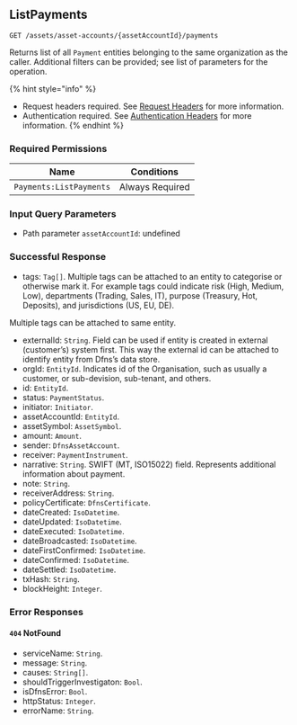
## ListPayments
`GET /assets/asset-accounts/{assetAccountId}/payments`

Returns list of all `Payment` entities belonging to the same organization as the caller. Additional filters can be provided; see list of parameters for the operation.

{% hint style="info" %}
* Request headers required. See [Request Headers](../../../getting-started/request-headers.md "mention") for more information.
* Authentication required. See [Authentication Headers](../../../getting-started/request-headers.md#authentication-headers) for more information.
{% endhint %}

### Required Permissions

| Name                            | Conditions      |
| ------------------------------- | --------------- |
| `Payments:ListPayments`         | Always Required |

### Input Query Parameters
* Path parameter `assetAccountId`: undefined

### Successful Response
* tags: `Tag[]`. Multiple tags can be attached to an entity to categorise or otherwise mark it. For example tags could indicate risk (High, Medium, Low), departments (Trading, Sales, IT), purpose (Treasury, Hot, Deposits), and jurisdictions (US, EU, DE).

Multiple tags can be attached to same entity.
* externalId: `String`. Field can be used if entity is created in external (customer’s) system first. This way the external id can be attached to identify entity from Dfns’s data store.
* orgId: `EntityId`. Indicates id of the Organisation, such as usually a customer, or sub-devision, sub-tenant, and others.
* id: `EntityId`. 
* status: `PaymentStatus`. 
* initiator: `Initiator`. 
* assetAccountId: `EntityId`. 
* assetSymbol: `AssetSymbol`. 
* amount: `Amount`. 
* sender: `DfnsAssetAccount`. 
* receiver: `PaymentInstrument`. 
* narrative: `String`. SWIFT (MT, ISO15022) field. Represents additional information about payment.
* note: `String`. 
* receiverAddress: `String`. 
* policyCertificate: `DfnsCertificate`. 
* dateCreated: `IsoDatetime`. 
* dateUpdated: `IsoDatetime`. 
* dateExecuted: `IsoDatetime`. 
* dateBroadcasted: `IsoDatetime`. 
* dateFirstConfirmed: `IsoDatetime`. 
* dateConfirmed: `IsoDatetime`. 
* dateSettled: `IsoDatetime`. 
* txHash: `String`. 
* blockHeight: `Integer`.
### Error Responses
#### `404` **NotFound** 

* serviceName: `String`. 
* message: `String`. 
* causes: `String[]`. 
* shouldTriggerInvestigaton: `Bool`. 
* isDfnsError: `Bool`. 
* httpStatus: `Integer`. 
* errorName: `String`.


